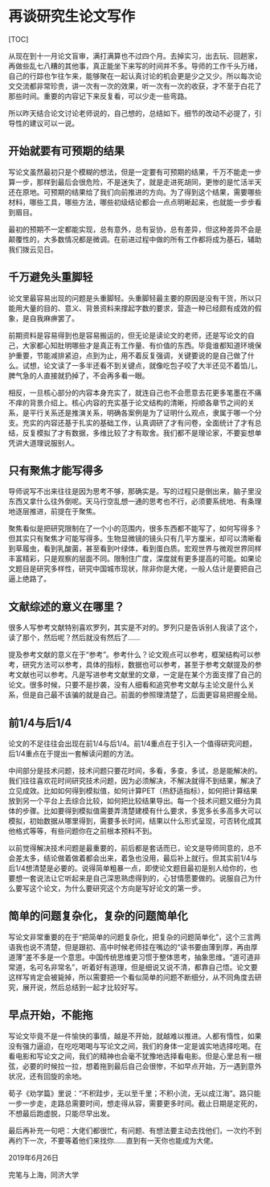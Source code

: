 # 再谈研究生论文写作

[TOC]

从现在到十一月论文盲审，满打满算也不过四个月。去掉实习，出去玩、回趟家，再做些乱七八糟的其他事，真正能坐下来写的时间并不多。导师的工作千头万绪，自己的行踪也乍往乍来，能够聚在一起认真讨论的机会更是少之又少。所以每次论文交流都非常珍贵，讲一次有一次的效果，听一次有一次的收获，才不至于白花了那些时间。重要的内容记下来反复看，可以少走一些弯路。

所以昨天结合论文讨论老师说的，自己想的，总结如下。细节的改动不必提了，引导性的建议可以一说。

## 开始就要有可预期的结果

写论文虽然最初只是个模糊的想法，但是一定要有可预期的结果，千万不能走一步算一步，那样到最后会很危险，不是迷失了，就是走进死胡同，更惨的是忙活半天还在原地。可预期的结果给了我们向前推进的方向。为了得到这个结果，需要哪些材料，哪些工具，哪些方法，哪些初级结论都会一点点明晰起来，也就能一步步看到眉目。

最初的预期不一定都能实现，总有意外，总有妥协，总有差异，但这种差异不会是颠覆性的，大多数情况都是微调。在前进过程中做的所有工作都将成为基石，辅助我们拨云见日。

## 千万避免头重脚轻

论文里最容易出现的问题是头重脚轻。头重脚轻最主要的原因是没有干货，所以只能用大量的目的、意义、背景资料来撑起字数的要求，营造一种已经颇有成效的假象，是自我麻痹罢了。

前期资料是容易得到也是容易搬运的，但无论是读论文的老师，还是写论文的自己，大家都心知肚明哪些才是真正有工作量、有价值的东西。毕竟谁都知道环境保护重要，节能减排紧迫，点到为止，用不着反复强调，关键要说的是自己做了什么。试想，论文读了一多半还看不到关键点，就像吃包子咬了大半还见不着馅儿，脾气急的人直接就扔掉了，不会再多看一眼。

相反，一旦核心部分的内容本身充实了，就连自己也不会愿意去花更多笔墨在不痛不痒的背景介绍上。核心内容的充实基于论文结构的清晰，捋顺各章节之间的关系，是平行关系还是推演关系，明确各案例是为了证明什么观点，隶属于哪一个分支。充实的内容还基于扎实的基础工作，认真调研了才有问卷，全面统计了才有总结，反复模拟了才有数据，多维比较了才有取舍。我们都不是理论家，不要妄想单凭讲大道理说服别人。

## 只有聚焦才能写得多

导师说写不出来往往是因为思考不够，那确实是。写的过程只是倒出来，脑子里没东西又拿什么往外倒呢。天马行空乱想一通的思考也不行，必须要系统地、有条理地逐层推进，前提在于聚焦。


聚焦看似是把研究限制在了一个小的范围内，很多东西都不能写了，如何写得多？但其实只有聚焦才可能写得多。生物显微镜的镜头只有几平方厘米，却可以清晰看到草履虫，看到乳酸菌，甚至看到叶绿体，看到蛋白质。宏观世界与微观世界同样丰富精彩，只是观察的层面不同。限制住广度，深度就有更多提高的可能。如果论文题目是研究多样性，研究中国城市现状，除非你是大佬，一般人估计是要把自己逼上绝路了。

## 文献综述的意义在哪里？

很多人写参考文献特别喜欢罗列，其实是不对的。罗列只是告诉别人我读了这个，读了那个，然后呢？然后就没有然后了……

提及参考文献的意义在于“参考”。参考什么？论文观点可以参考，框架结构可以参考，研究方法可以参考，具体的指标，数据也可以参考，甚至于参考文献提及的参考文献也可以参考。凡是写进参考文献里的文章，一定是在某个方面支撑了自己的论文。很多时候，只要不是抄袭，没有人细看和追究参考文献与主论文是什么关系，但是自己最不该骗的就是自己。前面的参照理清楚了，后面更容易把握全局。


## 前1/4与后1/4

论文的不足往往会出现在前1/4与后1/4。前1/4重点在于引入一个值得研究问题，后1/4重点在于提出一套解读问题的方法。

中间部分是技术问题，技术问题只要花时间，多看，多查，多试，总是能解决的。我们往往喜欢花时间研究技术问题，因为必须解决，不解决就得不到结果，解决了立见成效。比如如何得到模拟值，如何计算PET（热舒适指标），如何把计算结果放到另一个平台上去综合比较，如何把比较结果导出。每一个技术问题又细分为具体的步骤。比如要得到模拟值需要弄清楚建模有什么要求，多宽多长多高多大可以模拟，初始数据从哪里得到，需要多长时间，结果以什么形式呈现，可否转化成其他格式等等，有些问题你在之前根本预料不到。

以前觉得解决技术问题是最重要的，前后都是套话而已，论文是导师同意的，总不会差太多，结论做着做着都会出来，着急也没用，最后补上就行。但其实前1/4与后1/4想清楚是必要的。说得简单粗暴一点，即使论文题目最初是别人给你的，也要想一套说法让它听起来是自己深思熟虑得到的，心甘情愿要做的。说服自己为什么要写这个论文，为什么要研究这个方向是写好论文的第一步。





## 简单的问题复杂化，复杂的问题简单化

写论文非常重要的在于“把简单的问题复杂化，把复杂的问题简单化”，这个三言两语我也说不清楚，但是跟初、高中时候老师挂在嘴边的“读书要由薄到厚，再由厚道薄”差不多是一个意思。中国传统思维更习惯于整体思考，抽象思维。“道可道非常道，名可名非常名”，听着好有道理，但是细说又说不清，都靠自己悟。论文要这样写肯定会被毙掉，所以需要把一个看似简单的问题不断细分，从不同角度去研究，展开说，然后总结到一起才比较好写。

## 早点开始，不能拖

写论文毕竟不是一件愉快的事情，越是不开始，就越难以推进。人都有惰性，如果没有强力逼迫，在吃吃喝喝与写论文之间，我们的身体一定是诚实地选择吃喝。在看电影和写论文之间，我们的精神也会毫不犹豫地选择看电影。但是心里总有一根弦，必要的时候拉一拉，想着拖到最后自己会很惨，不如早点开始，万一遇到意外状况，还有回旋的余地。

荀子《劝学篇》里说：“不积跬步，无以至千里；不积小流，无以成江海”。路只能一步一步走，走路总需要时间，想走得从容，需要更多时间。截止日期是定死的，不想最后跑虚脱，只能尽早出发。


最后再补充一句吧：大佬们都很忙，有问题、有想法要主动去找他们，一次约不到再约下一次，不要等着他们来找你……直到有一天你也能成为大佬。





2019年6月26日

完笔与上海，同济大学
